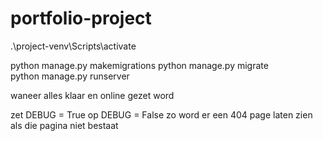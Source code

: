 # portfolio-project

.\project-venv\Scripts\activate

python manage.py makemigrations
python manage.py migrate  
python manage.py runserver

waneer alles klaar en online gezet word

zet DEBUG = True op DEBUG = False
zo word er een 404 page laten zien als die pagina niet bestaat
